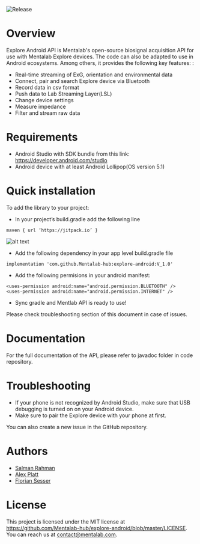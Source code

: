 ![Release](https://jitpack.io/v/Mentalab-hub/explore-android.svg)


Overview
==================

Explore Android API is Mentalab's open-source biosignal acquisition API for use with Mentalab Explore devices. The code can also be adapted to use in Android ecosystems. Among others, it provides the following key features: :


* Real-time streaming of ExG, orientation and environmental data
* Connect, pair and search Explore device via Bluetooth
* Record data in csv format
* Push data to Lab Streaming Layer(LSL)
* Change device settings
* Measure impedance
* Filter and stream raw data 

Requirements
==================

* Android Studio with SDK bundle from this link: <https://developer.android.com/studio>
* Android device with at least Android Lollipop(OS version 5.1)


Quick installation
==================

To add the library to your project:

* In your project’s build.gradle add the following line
```
maven { url ‘https://jitpack.io’ }
```

![alt text](https://github.com/Mentalab-hub/explore-android/blob/master/screenshots/maven.png?raw=true)

* Add the following dependency in your app level build.gradle file
```
implementation 'com.github.Mentalab-hub:explore-android:V_1.0'
```

* Add the following permisions in your android manifest:
```
<uses-permission android:name="android.permission.BLUETOOTH" />
<uses-permission android:name="android.permission.INTERNET" />
```
* Sync gradle and Mentlab API is ready to use!


Please check troubleshooting section of this document in case of issues.


Documentation
=============

For the full documentation of the API, please refer to javadoc folder in code repository.

Troubleshooting
===============

* If your phone is not recognized by Android Studio, make sure that USB debugging is turned on on your Android device.
* Make sure to pair the Explore device with your phone at first.

You can also create a new issue in the GitHub repository.

Authors
=======

* [Salman Rahman](https://github.com/salman2135)
* [Alex Platt](https://github.com/Nujanauss)
* [Florian Sesser](https://github.com/hacklschorsch)


License
=======
This project is licensed under the MIT license at <https://github.com/Mentalab-hub/explore-android/blob/master/LICENSE>. You can reach us at contact@mentalab.com.
